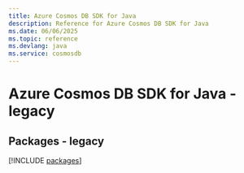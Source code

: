 ```yaml
---
title: Azure Cosmos DB SDK for Java
description: Reference for Azure Cosmos DB SDK for Java
ms.date: 06/06/2025
ms.topic: reference
ms.devlang: java
ms.service: cosmosdb
---
```

# Azure Cosmos DB SDK for Java - legacy
## Packages - legacy
[!INCLUDE [packages](cosmos-db-index.md)]